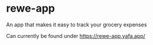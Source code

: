 # rewe-app
An app that makes it easy to track your grocery expenses

Can currently be found under https://rewe-app.yafa.app/